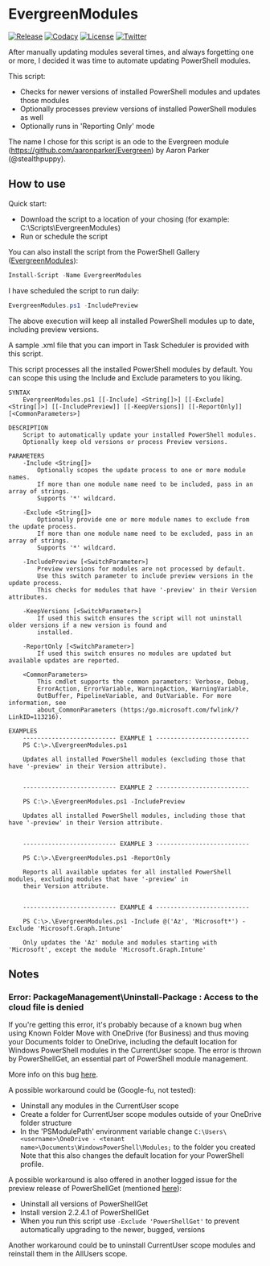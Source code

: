 # EvergreenModules

[![Release][github-release-badge]][github-release]
[![Codacy][code-quality-badge]][code-quality]
[![License][license-badge]][license]
[![Twitter][twitter-follow-badge]][twitter-follow]

After manually updating modules several times, and always forgetting one or more, I decided it was time to automate updating PowerShell modules.

This script:
*  Checks for newer versions of installed PowerShell modules and updates those modules
*  Optionally processes preview versions of installed PowerShell modules as well
*  Optionally runs in 'Reporting Only' mode

The name I chose for this script is an ode to the Evergreen module (https://github.com/aaronparker/Evergreen) by Aaron Parker (@stealthpuppy).

## How to use

Quick start:
*  Download the script to a location of your chosing (for example: C:\Scripts\EvergreenModules)
*  Run or schedule the script

You can also install the script from the PowerShell Gallery ([EvergreenModules][poshgallery-evergreenmodules]):
```powershell
Install-Script -Name EvergreenModules
```

I have scheduled the script to run daily:

```powershell
EvergreenModules.ps1 -IncludePreview
```

The above execution will keep all installed PowerShell modules up to date, including preview versions.

A sample .xml file that you can import in Task Scheduler is provided with this script.

This script processes all the installed PowerShell modules by default. You can scope this using the Include and Exclude parameters to you liking.

```
SYNTAX
    EvergreenModules.ps1 [[-Include] <String[]>] [[-Exclude] <String[]>] [[-IncludePreview]] [[-KeepVersions]] [[-ReportOnly]] [<CommonParameters>]

DESCRIPTION
    Script to automatically update your installed PowerShell modules.
    Optionally keep old versions or process Preview versions.

PARAMETERS
    -Include <String[]>
        Optionally scopes the update process to one or more module names.
        If more than one module name need to be included, pass in an array of strings.
        Supports '*' wildcard.

    -Exclude <String[]>
        Optionally provide one or more module names to exclude from the update process.
        If more than one module name need to be excluded, pass in an array of strings.
        Supports '*' wildcard.

    -IncludePreview [<SwitchParameter>]
        Preview versions for modules are not processed by default.
        Use this switch parameter to include preview versions in the update process.
        This checks for modules that have '-preview' in their Version attributes.

    -KeepVersions [<SwitchParameter>]
        If used this switch ensures the script will not uninstall older versions if a new version is found and
        installed.

    -ReportOnly [<SwitchParameter>]
        If used this switch ensures no modules are updated but available updates are reported.

    <CommonParameters>
        This cmdlet supports the common parameters: Verbose, Debug,
        ErrorAction, ErrorVariable, WarningAction, WarningVariable,
        OutBuffer, PipelineVariable, and OutVariable. For more information, see
        about_CommonParameters (https:/go.microsoft.com/fwlink/?LinkID=113216).

EXAMPLES
    -------------------------- EXAMPLE 1 --------------------------
    PS C:\>.\EvergreenModules.ps1

    Updates all installed PowerShell modules (excluding those that have '-preview' in their Version attribute).


    -------------------------- EXAMPLE 2 --------------------------

    PS C:\>.\EvergreenModules.ps1 -IncludePreview

    Updates all installed PowerShell modules, including those that have '-preview' in their Version attribute.


    -------------------------- EXAMPLE 3 --------------------------

    PS C:\>.\EvergreenModules.ps1 -ReportOnly

    Reports all available updates for all installed PowerShell modules, excluding modules that have '-preview' in
    their Version attribute.


    -------------------------- EXAMPLE 4 --------------------------

    PS C:\>.\EvergreenModules.ps1 -Include @('Az', 'Microsoft*') -Exclude 'Microsoft.Graph.Intune'

    Only updates the 'Az' module and modules starting with 'Microsoft', except the module 'Microsoft.Graph.Intune'

```

## Notes

### Error: PackageManagement\Uninstall-Package : Access to the cloud file is denied
If you're getting this error, it's probably because of a known bug when using Known Folder Move with OneDrive (for Business) and thus moving your Documents folder to OneDrive, including the default location for Windows PowerShell modules in the CurrentUser scope.
The error is thrown by PowerShellGet, an essential part of PowerShell module management.

More info on this bug [here][error-cloudfileaccessdenied].

A possible workaround could be (Google-fu, not tested):
*  Uninstall any modules in the CurrentUser scope
*  Create a folder for CurrentUser scope modules outside of your OneDrive folder structure
*  In the 'PSModulePath' environment variable change `C:\Users\<username>\OneDrive - <tenant name>\Documents\WindowsPowerShell\Modules;` to the folder you created
Note that this also changes the default location for your PowerShell profile.

A possible workaround is also offered in another logged issue for the preview release of PowerShellGet (mentioned [here][error-cloudfileaccessdenied-beta]):
*  Uninstall all versions of PowerShellGet
*  Install version 2.2.4.1 of PowerShellGet
*  When you run this script use `-Exclude 'PowerShellGet'` to prevent automatically upgrading to the newer, bugged, versions

Another workaround could be to uninstall CurrentUser scope modules and reinstall them in the AllUsers scope.

[github-release-badge]: https://img.shields.io/github/release/msfreaks/EvergreenModules.svg?style=flat-square
[github-release]: https://github.com/msfreaks/EvergreenModules/releases/latest
[code-quality-badge]: https://app.codacy.com/project/badge/Grade/c0efab02b66442399bb16b0493cdfbef?style=flat-square
[code-quality]: https://www.codacy.com/gh/msfreaks/EvergreenModules/dashboard?utm_source=github.com&amp;utm_medium=referral&amp;utm_content=msfreaks/EvergreenModules&amp;utm_campaign=Badge_Grade
[license-badge]: https://img.shields.io/github/license/msfreaks/EvergreenModules.svg?style=flat-square
[license]: https://github.com/msfreaks/EvergreenModules/blob/master/LICENSE
[twitter-follow-badge]: https://img.shields.io/twitter/follow/menschab?style=flat-square
[twitter-follow]: https://twitter.com/menschab?ref_src=twsrc%5Etfw
[change-log]: https://github.com/msfreaks/EvergreenModules/blob/main/CHANGELOG.md
[poshgallery-evergreenmodules]: https://www.powershellgallery.com/packages/EvergreenModules/
[error-cloudfileaccessdenied]: https://github.com/PowerShell/PowerShellGet/issues/262
[error-cloudfileaccessdenied-beta]: https://github.com/PowerShell/PowerShellGet/issues/300
